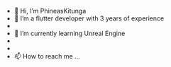 - 👋 Hi, I’m PhineasKitunga
- 👀 I’m a flutter developer with 3 years of experience
- 
- 🌱 I’m currently learning Unreal Engine
- 
- 
- 📫 How to reach me ...

<!---
PhineasKitunga/PhineasKitunga is a ✨ special ✨ repository because its `README.md` (this file) appears on your GitHub profile.
You can click the Preview link to take a look at your changes.
--->
